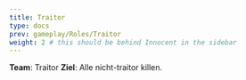 ```yaml
---
title: Traitor
type: docs
prev: gameplay/Roles/Traitor
weight: 2 # this should be behind Innocent in the sidebar
---
```


**Team**: Traitor
**Ziel**: Alle nicht-traitor killen.

